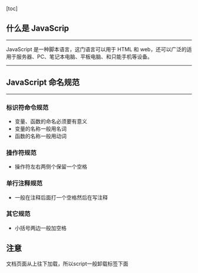 [toc]

## 什么是 JavaScrip

---

JavaScript 是一种脚本语言，这门语言可以用于 HTML 和 web，还可以广泛的适用于服务器、PC、笔记本电脑、平板电脑、和只能手机等设备。

---

## JavaScript 命名规范

---

### 标识符命令规范

- 变量、函数的命名必须要有意义
- 变量的名称一般用名词
- 函数的名称一般用动词

### 操作符规范

- 操作符左右两侧个保留一个空格

### 单行注释规范

- 一般在注释后面打一个空格然后在写注释

### 其它规范

- 小括号两边一般加空格

## 注意

文档页面从上往下加载，所以script一般卸载标签下面
